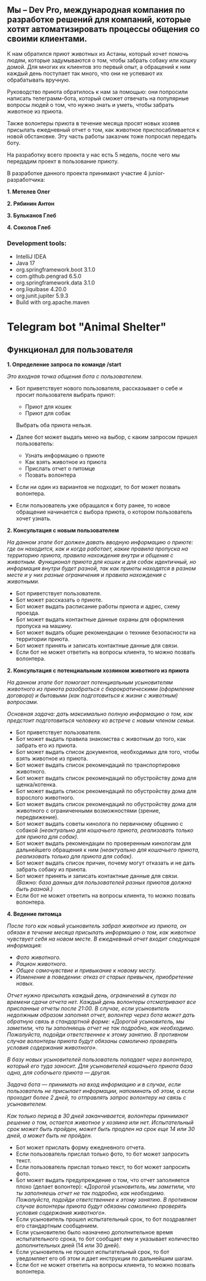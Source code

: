 ## Мы – Dev Pro, международная компания по разработке решений для компаний, которые хотят автоматизировать процессы общения со своими клиентами.

К нам обратился приют животных из Астаны, который хочет помочь людям, которые задумываются о том, чтобы забрать собаку
или кошку домой. Для многих их клиентов это первый опыт, а обращений к ним каждый день поступает так много, что они не
успевают их обрабатывать вручную.

Руководство приюта обратилось к нам за помощью: они попросили написать телеграмм-бота, который сможет отвечать на
популярные вопросы людей о том, что нужно знать и уметь, чтобы забрать животное из приюта.

Также волонтеры приюта в течение месяца просят новых хозяев присылать ежедневный отчет о том, как животное
приспосабливается к новой обстановке. Эту часть работы заказчик тоже попросил передать боту.

На разработку всего проекта у нас есть 5 недель, после чего мы передадим проект в пользование приюту.

В разработке данного проекта принимают участие 4 junior-разработчика:

**1. Метелев Олег**

**2. Рябинин Антон**

**3. Бульканов Глеб**

**4. Соколов Глеб**

### Development tools:
* IntelliJ IDEA
* Java 17
* org.springframework.boot 3.1.0
* com.github.pengrad 6.5.0
* org.springframework.data 3.1.0
* org.liquibase 4.20.0
* org.junit.jupiter 5.9.3
* Build with org.apache.maven

# Telegram bot "Animal Shelter"

## Функционал для пользователя

**1. Определение запроса по команде /start**

*Это входная точка общения бота с пользователем.*

- Бот приветствует нового пользователя, рассказывает о себе и просит пользователя выбрать приют:
    - Приют для кошек
    - Приют для собак

  Выбрать оба приюта нельзя.

- Далее бот может выдать меню на выбор, с каким запросом пришел пользователь:
    - Узнать информацию о приюте
    - Как взять животное из приюта
    - Прислать отчет о питомце
    - Позвать волонтера
- Если ни один из вариантов не подходит, то бот может позвать волонтера.
- Если пользователь уже обращался к боту ранее, то новое обращение начинается с выбора приюта, о котором пользователь
  хочет узнать.

**2. Консультация с новым пользователем**

*На данном этапе бот должен давать вводную информацию о приюте: где он находится, как и когда работает, какие правила
пропуска на территорию приюта, правила нахождения внутри и общения с животным. Функционал приюта для кошек и для собак
идентичный, но информация внутри будет разной, так как приюты находятся в разном месте и у них разные ограничения и
правила нахождения с животными.*

- Бот приветствует пользователя.
- Бот может рассказать о приюте.
- Бот может выдать расписание работы приюта и адрес, схему проезда.
- Бот может выдать контактные данные охраны для оформления пропуска на машину.
- Бот может выдать общие рекомендации о технике безопасности на территории приюта.
- Бот может принять и записать контактные данные для связи.
- Если бот не может ответить на вопросы клиента, то можно позвать волонтера.

**2. Консультация с потенциальным хозяином животного из приюта**

*На данном этапе бот помогает потенциальным усыновителям животного из приюта разобраться с бюрократическими (оформление
договора) и бытовыми (как подготовиться к жизни с животным) вопросами.*

*Основная задача: дать максимально полную информацию о том, как предстоит подготовиться человеку ко встрече с новым
членом семьи.*

- Бот приветствует пользователя.
- Бот может выдать правила знакомства с животным до того, как забрать его из приюта.
- Бот может выдать список документов, необходимых для того, чтобы взять животное из приюта.
- Бот может выдать список рекомендаций по транспортировке животного.
- Бот может выдать список рекомендаций по обустройству дома для щенка/котенка.
- Бот может выдать список рекомендаций по обустройству дома для взрослого животного.
- Бот может выдать список рекомендаций по обустройству дома для животного с ограниченными возможностями (зрение,
  передвижение).
- Бот может выдать советы кинолога по первичному общению с собакой *(неактуально для кошачьего приюта, реализовать
  только для приюта для собак).*
- Бот может выдать рекомендации по проверенным кинологам для дальнейшего обращения к ним *(неактуально для кошачьего
  приюта, реализовать только для приюта для собак).*
- Бот может выдать список причин, почему могут отказать и не дать забрать собаку из приюта.
- Бот может принять и записать контактные данные для связи. *(Важно: база данных для пользователей разных приютов должна
  быть разной.)*
- Если бот не может ответить на вопросы клиента, то можно позвать волонтера.

**4. Ведение питомца**

*После того как новый усыновитель забрал животное из приюта, он обязан в течение месяца присылать информацию о том, как
животное чувствует себя на новом месте. В ежедневный отчет входит следующая информация:*

- *Фото животного.*
- *Рацион животного.*
- *Общее самочувствие и привыкание к новому месту.*
- *Изменение в поведении: отказ от старых привычек, приобретение новых.*

*Отчет нужно присылать каждый день, ограничений в сутках по времени сдачи отчета нет. Каждый день волонтеры отсматривают
все присланные отчеты после 21:00. В случае, если усыновитель недолжным образом заполнял отчет, волонтер через бота
может дать обратную связь в стандартной форме: «Дорогой усыновитель, мы заметили, что ты заполняешь отчет не так
подробно, как необходимо. Пожалуйста, подойди ответственнее к этому занятию. В противном случае волонтеры приюта будут
обязаны самолично проверять условия содержания животного».*

*В базу новых усыновителей пользователь попадает через волонтера, который его туда заносит. Для усыновителей кошачьего
приюта база одна, для собачьего приюта — другая.*

*Задача бота — принимать на вход информацию и в случае, если пользователь не присылает информации, напоминать об этом, а
если проходит более 2 дней, то отправлять запрос волонтеру на связь с усыновителем.*

*Как только период в 30 дней заканчивается, волонтеры принимают решение о том, остается животное у хозяина или нет.
Испытательный срок может быть пройден, может быть продлен на срок еще 14 или 30 дней, а может быть не пройден.*

- Бот может прислать форму ежедневного отчета.
- Если пользователь прислал только фото, то бот может запросить текст.
- Если пользователь прислал только текст, то бот может запросить фото.
- Бот может выдать предупреждение о том, что отчет заполняется плохо (делает волонтер):
  «*Дорогой усыновитель, мы заметили, что ты заполняешь отчет не так подробно, как необходимо. Пожалуйста, подойди
  ответственнее к этому занятию. В противном случае волонтеры приюта будут обязаны самолично проверять условия
  содержания животного».*
- Если усыновитель прошел испытательный срок, то бот поздравляет его стандартным сообщением.
- Если усыновителю было назначено дополнительное время испытательного срока, то бот сообщает ему и указывает количество
  дополнительных дней (14 или 30 дней).
- Если усыновитель не прошел испытательный срок, то бот уведомляет его об этом и дает инструкции по дальнейшим шагам.
- Если бот не может ответить на вопросы клиента, то можно позвать волонтера.
